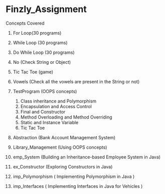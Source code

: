 # Finzly_Assignment
Concepts Covered 

1) For Loop(30 programs)

2) While Loop (30 programs)

3) Do While Loop (30 programs)

4) No (Check String or Object)

5) Tic Tac Toe (game)

6) Vowels (Check all the vowels are present in the String or not)

7) TestProgram (OOPS concepts)
   1) Class inheritance and Polymorphism
   2) Encapsulation and Access Control
   3) Final and Constructor
   4) Method Overloading and Method Overriding
   5) Static and Instance Variable
   6) Tic Tac Toe

8) Abstraction (Bank Account Management System)

9) Library_Management (Using OOPS concepts)

10) emp_System (Building an Inheritance-based Employee System in Java)

11) ex_Constructor (Exploring Constructors in Java)

12) imp_Polymorphism ( Implementing Polymorphism in Java )

13) imp_Interfaces ( Implementing Interfaces in Java for Vehicles ) 



